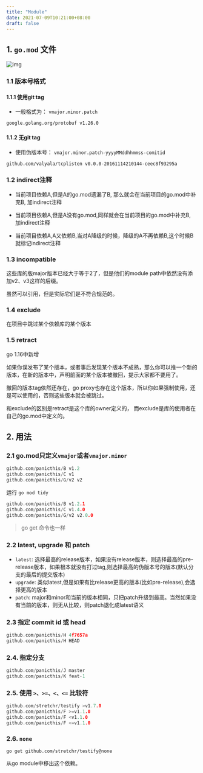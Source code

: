 ```yaml
---
title: "Module"
date: 2021-07-09T10:21:00+08:00
draft: false
---
```


## 1. `go.mod` 文件
![img](/images/Go/go.mod.png)

### 1.1 版本号格式

#### 1.1.1 使用git tag

- 一般格式为： `vmajor.minor.patch`

`google.golang.org/protobuf v1.26.0`

#### 1.1.2 无git tag

- 使用伪版本号： `vmajor.minor.patch-yyyyMMddhhmmss-comitid`

`github.com/valyala/tcplisten v0.0.0-20161114210144-ceec8f93295a`

### 1.2 indirect注释

- 当前项目依赖A,但是A的go.mod遗漏了B, 那么就会在当前项目的go.mod中补充B, 加indirect注释

- 当前项目依赖A,但是A没有go.mod,同样就会在当前项目的go.mod中补充B, 加indirect注释

- 当前项目依赖A,A又依赖B,当对A降级的时候，降级的A不再依赖B,这个时候B就标记indirect注释

### 1.3 incompatible

这些库的版major版本已经大于等于2了，但是他们的module path中依然没有添加v2、v3这样的后缀。

虽然可以引用，但是实际它们是不符合规范的。

### 1.4 exclude

在项目中跳过某个依赖库的某个版本

### 1.5 retract

go 1.16中新增

如果你误发布了某个版本，或者事后发现某个版本不成熟，那么你可以推一个新的版本，在新的版本中，声明前面的某个版本被撤回，提示大家都不要用了。

撤回的版本tag依然还存在，go proxy也存在这个版本，所以你如果强制使用，还是可以使用的，否则这些版本就会被跳过。

和exclude的区别是retract是这个库的owner定义的， 而exclude是库的使用者在自己的go.mod中定义的。

## 2. 用法
### 2.1 go.mod只定义`vmajor`或者`vmajor.minor`

```go
github.com/panicthis/B v1.2
github.com/panicthis/C v1
github.com/panicthis/G/v2 v2
```
运行 `go mod tidy`
```go
github.com/panicthis/B v1.2.1
github.com/panicthis/C v1.4.0
github.com/panicthis/G/v2 v2.0.0
```
> go get 命令也一样

### 2.2 latest, upgrade 和 patch

- `latest`: 选择最高的release版本，如果没有release版本，则选择最高的pre-release版本，如果根本就没有打过tag,则选择最高的伪版本号的版本(默认分支的最后的提交版本)
- `upgrade`: 类似latest,但是如果有比release更高的版本(比如pre-release),会选择更高的版本
- `patch`: major和minor和当前的版本相同，只把patch升级到最高。当然如果没有当前的版本，则无从比较，则patch退化成latest语义

### 2.3 指定 commit id 或 head

```go
github.com/panicthis/H 4f7657a
github.com/panicthis/H HEAD
```

### 2.4. 指定分支

```go
github.com/panicthis/J master
github.com/panicthis/K feat-1
```

### 2.5. 使用 `>、>=、<、<=` 比较符

```go
github.com/stretchr/testify >v1.7.0
github.com/panicthis/F >=v1.1.0
github.com/panicthis/F <v1.1.0
github.com/panicthis/F <=v1.1.0
```

### 2.6. `none`

`go get github.com/stretchr/testify@none`

从go module中移出这个依赖。